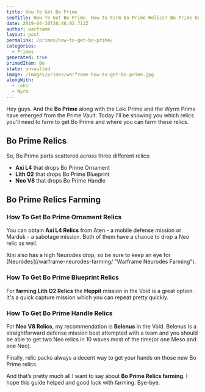 ```yaml
---
title: How To Get Bo Prime
seoTitle: How To Get Bo Prime. How To Farm Bo Prime Relics? Bo Prime Unvaulted!
date: 2019-04-30T20:46:02.713Z
author: warframe
layout: post
permalink: /primes/how-to-get-bo-prime/
categories:
  - Primes
generated: true
primedItem: Bo
state: unvaulted
image: /images/primes/warframe-how-to-get-bo-prime.jpg
alongWith:
  - Loki
  - Wyrm
---
```

<p>Hey guys. And the <strong>Bo Prime</strong> along with the Loki Prime and the Wyrm Prime have emerged from the Prime Vault. Today I'll be showing you which relics you'll need to farm to get Bo Prime and where you can farm these relics. </p><!--more--><h2>Bo Prime Relics</h2><p>So, Bo Prime parts scattered across three different relics:</p><ul><li><b>Axi L4</b> that drops Bo Prime Ornament</li><li><b>Lith O2</b> that drops Bo Prime Blueprint</li><li><b>Neo V8</b> that drops Bo Prime Handle</li></ul><h2>Bo Prime Relics Farming</h2><h3>How To Get Bo Prime Ornament Relics</h3><p>You can obtain <b>Axi L4 Relics</b> from Aten - a mobile defense mission or Marduk - a sabotage mission. Both of them have a chance to drop a Neo relic as well.</p><p>Xini also has a high Neurodes drop, so be sure to keep an eye for [Neurodes](/warframe-neurodes-farming/ "Warframe Neurodes Farming").</p><h3>How To Get Bo Prime Blueprint Relics</h3><p>For <strong>farming Lith O2 Relics</strong> the <b>Heppit</b> mission in the Void is a great option. It's a quick capture mission which you can repeat pretty quickly.</p><h3>How To Get Bo Prime Handle Relics</h3><p>For <b>Neo V8 Relics</b>, my recommendation is <b>Belenus</b> in the Void. Belenus is a straightforward defense mission best attempted with a team and you should be able to get two Neo relics in 10 waves most of the time(or one Meso and one Neo).</p><p>Finally, relic packs always a decent way to get your hands on those new Bo Prime relics.</p><p>And that’s pretty much all I want to say about <strong>Bo Prime Relics farming</strong>. I hope this guide helped and good luck with farming. Bye-bye.</p>
